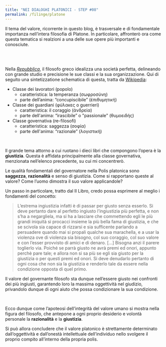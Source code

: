 ```yaml
---
title: "NEI DIALOGHI PLATONICI - STEP #08"
permalink: /filinge/platone
---
```

Il tema del valore, ricorrente in questo blog, è trasversale e di fondamentale importanza nell’intera filosofia di Platone. In particolare, affronterò ora come questa tematica si realzioni a una delle sue opere più importanti e conosciute.

<br />
<br />

Nella _<a href="http://www.treccani.it/enciclopedia/repubblica_%28Dizionario-di-filosofia%29/" rel="noopener" target="_blank">Repubblica</a>_, il filosofo greco idealizza una società perfetta, delineando con grande studio e precisione le sue classi e la sua organizzazione. Qui di seguito una sintetizzatione schematica di questa, tratta da <a href="https://it.wikipedia.org/wiki/La_Repubblica_(dialogo)#Lo_sviluppo_della_polis" rel="noopener" target="_blank">Wikipedia</a>:

- Classe dei lavoratori (popolo)
	- caratteristica: la temperanza (σωφροσύνη)
	- parte dell’anima: “concupiscibile” (ἐπιθυμητική)
- Classe dei guardiani (φύλακες o guerrieri)
	- caratteristica: il coraggio (ἀνδρεία)
    - parte dell'anima: “irascibile” o "passionale" (θυμοειδής)
- Classe governativa (re-filosofi)
	- caratteristica: saggezza (σοφία)
    - parte dell'anima: “razionale” (λογιστική)

<br />

Il grande tema attorno a cui ruotano i dieci libri che compongono l’opera è la  **giustizia**. Questa è affidata principalmente alla classe governativa, menzionata nell’elenco precedente, su cui mi concentrerò.

Le qualità fondamentali del governatore nella Polis platonica sono **saggezza**, **razionalità** e senso di giustizia. Come si rapportano queste al valore? Come l’uomo dimostra il suo valore applicandole?

Un passo in particolare, tratto dal II Libro, credo possa esprimere al meglio i fondamenti del concetto:

> L’estrema ingiustizia infatti è di passar per giusto senza esserlo. Si deve pertanto dare al perfetto ingiusto l’ingiustizia più perfetta, e non s’ha a negargliela, ma si ha a lasciare che commettendo egli le più grandi iniquità si procacci insieme la più bella fama di giustizia, e che se scivola sia capace di rizzarsi e sia sufficente parlando a persuadere quando mai si propali qualche sua marachella, e a usar la violenza ove di violenza sia bisogno, col suo coraggio, col suo valore e con l’esser provvisto di amici e di denaro. […] Bisogna anzi il parere toglierlo via. Poiché se parrà giusto ne avrà premi ed onori, appunto perchè pare tale; e allora non si sa più se egli sia giusto per la giustizia o per questi premi ed onori. Si deve denudarlo pertanto di ogni cosa che non sia la giustizia e renderlo tale da essere nella condizione opposta di quel primo.

Il valore del governante filosofo sta dunque nell’essere giusto nei confronti dei più ingiusti, garantendo loro la massima oggettività nel giudizio, privandolo dunque di ogni aiuto che possa condizionare la sua condizione.

<br />

Ecco dunque come l’apoteosi dell’integrità del valore umano si mostra nella figura del filosofo, che antepone a ogni proprio desiderio e volontà personale la **razionalità** e la **giustizia**.

Si può allora concludere che il valore platonico è strettamente determinato dall’oggettività e dall’onestà intellettuale dell’individuo nello svolgere il proprio compito all’interno della propria polis.
